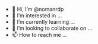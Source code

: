 - 👋 Hi, I’m @nomanrdp
- 👀 I’m interested in ...
- 🌱 I’m currently learning ...
- 💞️ I’m looking to collaborate on ...
- 📫 How to reach me ...

<!---
nomanrdp/nomanrdp is a ✨ special ✨ repository because its `README.md` (this file) appears on your GitHub profile.
You can click the Preview link to take a look at your changes.
--->
